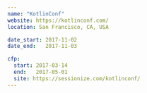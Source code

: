 ```yaml
---
name: "KotlinConf"
website: https://kotlinconf.com/
location: San Francisco, CA, USA

date_start: 2017-11-02
date_end:   2017-11-03

cfp:
  start: 2017-03-14
  end:   2017-05-01
  site: https://sessionize.com/kotlinconf/
---
```

